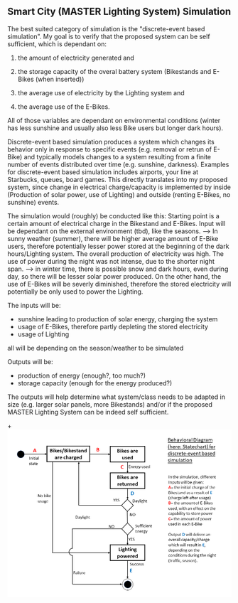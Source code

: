 ## Smart City (MASTER Lighting System) Simulation

The best suited category of simulation is the "discrete-event based simulation". 
My goal is to verify that the proposed system can be self sufficient, which is dependant on:

1. the amount of electricity generated and 

2. the storage capacity of the overal battery system (Bikestands and E-Bikes (when inserted))

3. the average use of electricity by the Lighting system and

4. the average use of the E-Bikes. 

All of those variables are dependant on environmental conditions (winter has less sunshine and usually also less Bike users but longer dark hours).

Discrete-event based simulation produces a system which changes its behavior only in response to specific events (e.g. removal or retrun of E-Bike) and typically models changes to a system resulting from a finite number of events distributed over time (e.g. sunshine, darkness). Examples for discrete-event based simulation includes airports, your line at Starbucks, queues, board games. This directly translates into my proposed system, since change in electrical charge/capacity is implemented by inside (Production of solar power, use of Lighting) and outside (renting E-Bikes, no sunshine) events. 


The simulation would (roughly) be conducted like this:
Starting point is a certain amount of electrical charge in the Bikestand and E-Bikes. 
Input will be dependant on the external environment (tbd), like the seasons. 
--> In sunny weather (summer), there will be higher average amount of E-Bike users, therefore potentially lesser power stored at the beginning of the dark hours/Lighting system. The overall production of electricity was high. The use of power during the night was not intense, due to the shorter night span.
--> in winter time, there is possible snow and dark hours, even during day, so there will be lesser solar power produced. On the other hand, the use of E-Bikes will be severly diminished, therefore the stored electricity will potentially be only used to power the Lighting. 

The inputs will be: 

- sunshine leading to production of solar energy, charging the system
- usage of E-Bikes, therefore partly depleting the stored electricity
- usage of Lighting

all will be depending on the season/weather to be simulated

Outputs will be:

- production of energy (enough?, too much?)
- storage capacity (enough for the energy produced?)

The outputs will help determine what system/class needs to be adapted in size (e.g. larger solar panels, more Bikestands) and/or if the proposed MASTER Lighting System can be indeed self sufficient. 

+![Using the Behavioral Diagram to illustrate Inputs_Outputs](discrete_event_remarks.PNG)
